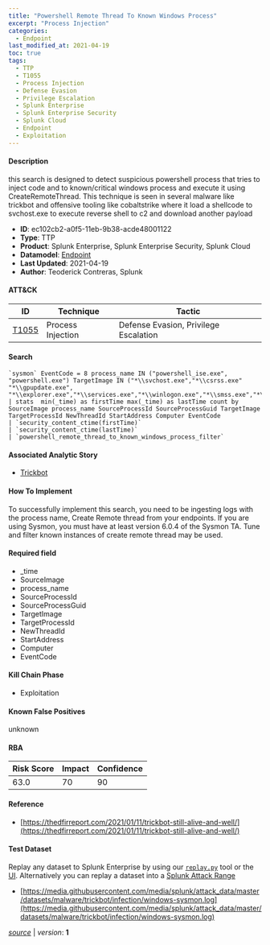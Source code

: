 ```yaml
---
title: "Powershell Remote Thread To Known Windows Process"
excerpt: "Process Injection"
categories:
  - Endpoint
last_modified_at: 2021-04-19
toc: true
tags:
  - TTP
  - T1055
  - Process Injection
  - Defense Evasion
  - Privilege Escalation
  - Splunk Enterprise
  - Splunk Enterprise Security
  - Splunk Cloud
  - Endpoint
  - Exploitation
---
```




#### Description

this search is designed to detect suspicious powershell process that tries to inject code and to known/critical windows process and execute it using CreateRemoteThread. This technique is seen in several malware like trickbot and offensive tooling like cobaltstrike where it load a shellcode to svchost.exe to execute reverse shell to c2 and download another payload

- **ID**: ec102cb2-a0f5-11eb-9b38-acde48001122
- **Type**: TTP
- **Product**: Splunk Enterprise, Splunk Enterprise Security, Splunk Cloud
- **Datamodel**: [Endpoint](https://docs.splunk.com/Documentation/CIM/latest/User/Endpoint)
- **Last Updated**: 2021-04-19
- **Author**: Teoderick Contreras, Splunk


#### ATT&CK

| ID          | Technique   | Tactic       |
| ----------- | ----------- |--------------|
| [T1055](https://attack.mitre.org/techniques/T1055/) | Process Injection | Defense Evasion, Privilege Escalation |


#### Search

```
`sysmon` EventCode = 8 process_name IN ("powershell_ise.exe", "powershell.exe") TargetImage IN ("*\\svchost.exe","*\\csrss.exe" "*\\gpupdate.exe", "*\\explorer.exe","*\\services.exe","*\\winlogon.exe","*\\smss.exe","*\\wininit.exe","*\\userinit.exe","*\\spoolsv.exe","*\\taskhost.exe") 
| stats  min(_time) as firstTime max(_time) as lastTime count by SourceImage process_name SourceProcessId SourceProcessGuid TargetImage TargetProcessId NewThreadId StartAddress Computer EventCode 
| `security_content_ctime(firstTime)` 
| `security_content_ctime(lastTime)` 
| `powershell_remote_thread_to_known_windows_process_filter`
```

#### Associated Analytic Story
* [Trickbot](/stories/trickbot)


#### How To Implement
To successfully implement this search, you need to be ingesting logs with the process name, Create Remote thread from your endpoints. If you are using Sysmon, you must have at least version 6.0.4 of the Sysmon TA. Tune and filter known instances of create remote thread may be used.

#### Required field
* _time
* SourceImage
* process_name
* SourceProcessId
* SourceProcessGuid
* TargetImage
* TargetProcessId
* NewThreadId
* StartAddress
* Computer
* EventCode


#### Kill Chain Phase
* Exploitation


#### Known False Positives
unknown



#### RBA

| Risk Score  | Impact      | Confidence   |
| ----------- | ----------- |--------------|
| 63.0 | 70 | 90 |



#### Reference

* [https://thedfirreport.com/2021/01/11/trickbot-still-alive-and-well/](https://thedfirreport.com/2021/01/11/trickbot-still-alive-and-well/)



#### Test Dataset
Replay any dataset to Splunk Enterprise by using our [`replay.py`](https://github.com/splunk/attack_data#using-replaypy) tool or the [UI](https://github.com/splunk/attack_data#using-ui).
Alternatively you can replay a dataset into a [Splunk Attack Range](https://github.com/splunk/attack_range#replay-dumps-into-attack-range-splunk-server)

* [https://media.githubusercontent.com/media/splunk/attack_data/master/datasets/malware/trickbot/infection/windows-sysmon.log](https://media.githubusercontent.com/media/splunk/attack_data/master/datasets/malware/trickbot/infection/windows-sysmon.log)



[*source*](https://github.com/splunk/security_content/tree/develop/detections/endpoint/powershell_remote_thread_to_known_windows_process.yml) \| *version*: **1**